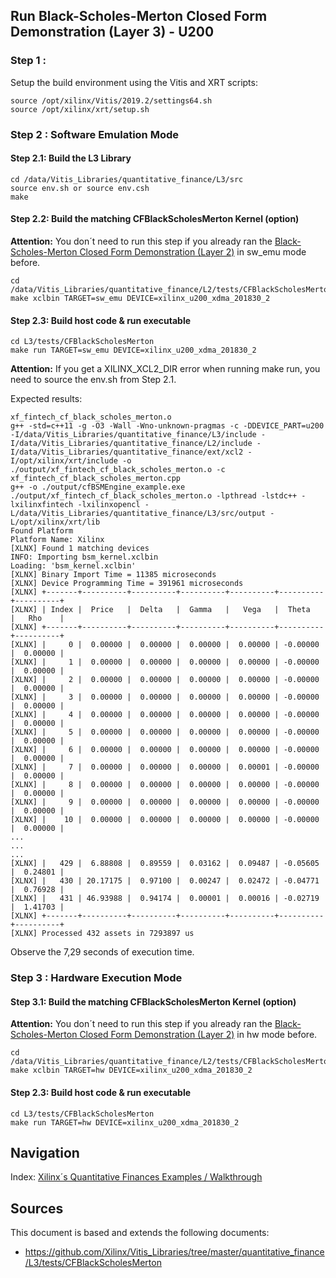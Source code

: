 ## Run Black-Scholes-Merton Closed Form Demonstration (Layer 3) - U200


### Step 1 :
Setup the build environment using the Vitis and XRT scripts:
```
source /opt/xilinx/Vitis/2019.2/settings64.sh
source /opt/xilinx/xrt/setup.sh
```
 
### Step 2 : Software Emulation Mode
  
#### Step 2.1:  Build the L3 Library
```
cd /data/Vitis_Libraries/quantitative_finance/L3/src
source env.sh or source env.csh
make
```

#### Step 2.2: Build the matching CFBlackScholesMerton Kernel (option)
**Attention:** You don´t need to run this step if you already ran the [Black-Scholes-Merton Closed Form Demonstration (Layer 2)](CFBlackScholesMerton_L2_u200.md) in sw_emu mode before.
```
cd /data/Vitis_Libraries/quantitative_finance/L2/tests/CFBlackScholesMerton
make xclbin TARGET=sw_emu DEVICE=xilinx_u200_xdma_201830_2
```

#### Step 2.3: Build host code & run executable
```
cd L3/tests/CFBlackScholesMerton
make run TARGET=sw_emu DEVICE=xilinx_u200_xdma_201830_2
```
**Attention:** If you get a XILINX_XCL2_DIR error when running make run, you need to source the env.sh from Step 2.1.

  
  
  
  


Expected results:
```
xf_fintech_cf_black_scholes_merton.o
g++ -std=c++11 -g -O3 -Wall -Wno-unknown-pragmas -c -DDEVICE_PART=u200 -I/data/Vitis_Libraries/quantitative_finance/L3/include -I/data/Vitis_Libraries/quantitative_finance/L2/include -I/data/Vitis_Libraries/quantitative_finance/ext/xcl2 -I/opt/xilinx/xrt/include -o ./output/xf_fintech_cf_black_scholes_merton.o -c xf_fintech_cf_black_scholes_merton.cpp
g++ -o ./output/cfBSMEngine_example.exe ./output/xf_fintech_cf_black_scholes_merton.o -lpthread -lstdc++ -lxilinxfintech -lxilinxopencl -L/data/Vitis_Libraries/quantitative_finance/L3/src/output -L/opt/xilinx/xrt/lib
Found Platform
Platform Name: Xilinx
[XLNX] Found 1 matching devices
INFO: Importing bsm_kernel.xclbin
Loading: 'bsm_kernel.xclbin'
[XLNX] Binary Import Time = 11385 microseconds
[XLNX] Device Programming Time = 391961 microseconds
[XLNX] +-------+----------+----------+----------+----------+----------+----------+
[XLNX] | Index |  Price   |  Delta   |  Gamma   |   Vega   |  Theta   |   Rho    |
[XLNX] +-------+----------+----------+----------+----------+----------+----------+
[XLNX] |     0 |  0.00000 |  0.00000 |  0.00000 |  0.00000 | -0.00000 |  0.00000 |
[XLNX] |     1 |  0.00000 |  0.00000 |  0.00000 |  0.00000 | -0.00000 |  0.00000 |
[XLNX] |     2 |  0.00000 |  0.00000 |  0.00000 |  0.00000 | -0.00000 |  0.00000 |
[XLNX] |     3 |  0.00000 |  0.00000 |  0.00000 |  0.00000 | -0.00000 |  0.00000 |
[XLNX] |     4 |  0.00000 |  0.00000 |  0.00000 |  0.00000 | -0.00000 |  0.00000 |
[XLNX] |     5 |  0.00000 |  0.00000 |  0.00000 |  0.00000 | -0.00000 |  0.00000 |
[XLNX] |     6 |  0.00000 |  0.00000 |  0.00000 |  0.00000 | -0.00000 |  0.00000 |
[XLNX] |     7 |  0.00000 |  0.00000 |  0.00000 |  0.00001 | -0.00000 |  0.00000 |
[XLNX] |     8 |  0.00000 |  0.00000 |  0.00000 |  0.00000 | -0.00000 |  0.00000 |
[XLNX] |     9 |  0.00000 |  0.00000 |  0.00000 |  0.00000 | -0.00000 |  0.00000 |
[XLNX] |    10 |  0.00000 |  0.00000 |  0.00000 |  0.00000 | -0.00000 |  0.00000 |
...
...
...
[XLNX] |   429 |  6.88808 |  0.89559 |  0.03162 |  0.09487 | -0.05605 |  0.24801 |
[XLNX] |   430 | 20.17175 |  0.97100 |  0.00247 |  0.02472 | -0.04771 |  0.76928 |
[XLNX] |   431 | 46.93988 |  0.94174 |  0.00001 |  0.00016 | -0.02719 |  1.41703 |
[XLNX] +-------+----------+----------+----------+----------+----------+----------+
[XLNX] Processed 432 assets in 7293897 us
```
Observe the 7,29 seconds of execution time.

### Step 3 : Hardware Execution Mode

#### Step 3.1: Build the matching CFBlackScholesMerton Kernel (option)
**Attention:** You don´t need to run this step if you already ran the [Black-Scholes-Merton Closed Form Demonstration (Layer 2)](CFBlackScholesMerton_L2_u200.md) in hw mode before.
```
cd /data/Vitis_Libraries/quantitative_finance/L2/tests/CFBlackScholesMerton
make xclbin TARGET=hw DEVICE=xilinx_u200_xdma_201830_2
```

#### Step 2.3: Build host code & run executable
```
cd L3/tests/CFBlackScholesMerton
make run TARGET=hw DEVICE=xilinx_u200_xdma_201830_2
```

## Navigation
Index: [Xilinx´s Quantitative Finances Examples / Walkthrough](quantitative_finance.md)

## Sources
This document is based and extends the following documents:
- https://github.com/Xilinx/Vitis_Libraries/tree/master/quantitative_finance/L3/tests/CFBlackScholesMerton
